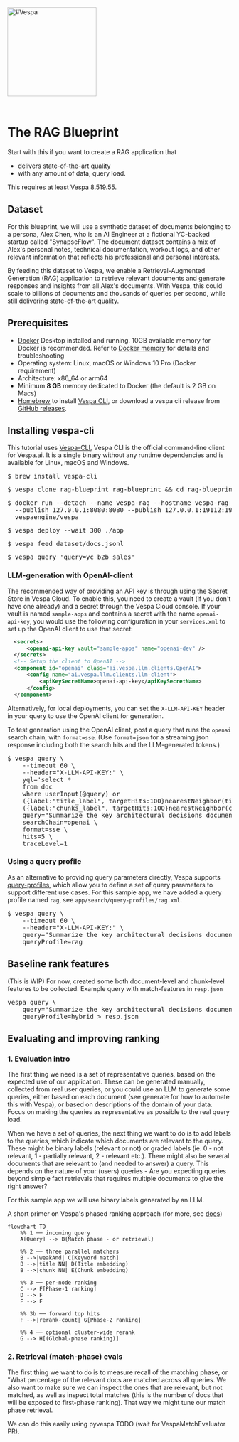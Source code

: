 <!-- Copyright Vespa.ai. Licensed under the terms of the Apache 2.0 license. See LICENSE in the project root.-->

<picture>
  <source media="(prefers-color-scheme: dark)" srcset="https://assets.vespa.ai/logos/Vespa-logo-green-RGB.svg">
  <source media="(prefers-color-scheme: light)" srcset="https://assets.vespa.ai/logos/Vespa-logo-dark-RGB.svg">
  <img alt="#Vespa" width="200" src="https://assets.vespa.ai/logos/Vespa-logo-dark-RGB.svg" style="margin-bottom: 25px;">
</picture>

# The RAG Blueprint

Start with this if you want to create a RAG application that
* delivers state-of-the-art quality
* with any amount of data, query load.

This requires at least Vespa 8.519.55.

## Dataset

For this blueprint, we will use a synthetic dataset of documents belonging to a persona, Alex Chen, who is an AI Engineer at a fictional YC-backed startup called "SynapseFlow". The document dataset contains a mix of Alex's personal notes, technical documentation, workout logs, and other relevant information that reflects his professional and personal interests.

By feeding this dataset to Vespa, we enable a Retrieval-Augmented Generation (RAG) application to retrieve relevant documents and generate responses and insights from all Alex's documents. With Vespa, this could scale to billions of documents and thousands of queries per second, while still delivering state-of-the-art quality.

## Prerequisites

* [Docker](https://www.docker.com/) Desktop installed and running. 10GB available memory for Docker is recommended.
  Refer to [Docker memory](https://docs.vespa.ai/en/operations-selfhosted/docker-containers.html#memory)
  for details and troubleshooting
* Operating system: Linux, macOS or Windows 10 Pro (Docker requirement)
* Architecture: x86_64 or arm64
* Minimum **8 GB** memory dedicated to Docker (the default is 2 GB on Macs)
* [Homebrew](https://brew.sh/) to install [Vespa CLI](https://docs.vespa.ai/en/vespa-cli.html), or download
  a vespa cli release from [GitHub releases](https://github.com/vespa-engine/vespa/releases).

## Installing vespa-cli

This tutorial uses [Vespa-CLI](https://docs.vespa.ai/en/vespa-cli.html),
Vespa CLI is the official command-line client for Vespa.ai.
It is a single binary without any runtime dependencies and is available for Linux, macOS and Windows.

<pre>
$ brew install vespa-cli
</pre>

<pre data-test="exec">
$ vespa clone rag-blueprint rag-blueprint && cd rag-blueprint
</pre>

<pre data-test="exec">
$ docker run --detach --name vespa-rag --hostname vespa-rag \
  --publish 127.0.0.1:8080:8080 --publish 127.0.0.1:19112:19112 --publish 127.0.0.1:19071:19071 \
  vespaengine/vespa
</pre>

<pre data-test="exec">
$ vespa deploy --wait 300 ./app
</pre>

<pre data-test="exec">
$ vespa feed dataset/docs.jsonl
</pre>

<pre data-test="exec" data-test-assert-contains="yc_b2b_sales_workshop_notes.md">
$ vespa query 'query=yc b2b sales'
</pre>

### LLM-generation with OpenAI-client

The recommended way of providing an API key is through using the Secret Store in Vespa Cloud.
To enable this, you need to create a vault (if you don't have one already) and a secret through the Vespa Cloud console. If your vault is named `sample-apps` and contains a secret with the name `openai-api-key`, you would use the following configuration in your `services.xml` to set up the OpenAI client to use that secret:

```xml
  <secrets>
      <openai-api-key vault="sample-apps" name="openai-dev" />
  </secrets>
  <!-- Setup the client to OpenAI -->
  <component id="openai" class="ai.vespa.llm.clients.OpenAI">
      <config name="ai.vespa.llm.clients.llm-client">
          <apiKeySecretName>openai-api-key</apiKeySecretName>
      </config>
  </component>
```

Alternatively, for local deployments, you can set the `X-LLM-API-KEY` header in your query to use the OpenAI client for generation.

To test generation using the OpenAI client, post a query that runs the `openai` search chain, with `format=sse`. (Use `format=json` for a streaming json response including both the search hits and the LLM-generated tokens.)
<pre>
$ vespa query \
    --timeout 60 \
    --header="X-LLM-API-KEY:<your-api-key>" \
    yql='select *
    from doc
    where userInput(@query) or
    ({label:"title_label", targetHits:100}nearestNeighbor(title_embedding, embedding)) or
    ({label:"chunks_label", targetHits:100}nearestNeighbor(chunk_embeddings, embedding))' \
    query="Summarize the key architectural decisions documented for SynapseFlow's v0.2 release." \
    searchChain=openai \
    format=sse \
    hits=5 \
    traceLevel=1
</pre>

### Using a query profile

As an alternative to providing query parameters directly, Vespa supports [query-profiles](https://docs.vespa.ai/en/query-profiles.html?mode=selfhosted#using-a-query-profile), which allow you to define a set of query parameters to support different use cases. 
For this sample app, we have added a query profile named `rag`, see `app/search/query-profiles/rag.xml`.

<pre>
$ vespa query \
    --timeout 60 \
    --header="X-LLM-API-KEY:<your-api-key>" \
    query="Summarize the key architectural decisions documented for SynapseFlow's v0.2 release." \
    queryProfile=rag
</pre>

## Baseline rank features

(This is WIP)
For now, created some both document-level and chunk-level features to be collected.
Example query with match-features in `resp.json`
<pre>
vespa query \
    query="Summarize the key architectural decisions documented for SynapseFlow's v0.2 release." \
    queryProfile=hybrid > resp.json
</pre>

## Evaluating and improving ranking

### 1. Evaluation intro

The first thing we need is a set of representative queries, based on the expected use of our application. These can be generated manually, collected from real user queries, or you could use an LLM to generate some queries, either based on each document (see generate for how to automate this with Vespa), or based on descriptions of the domain of your data. Focus on making the queries as representative as possible to the real query load.

When we have a set of queries, the next thing we want to do is to add labels to the queries, which indicate which documents are relevant to the query. These might be binary labels (relevant or not) or graded labels (ie. 0 - not relevant, 1 - partially relevant, 2 - relevant etc.).
There might also be several documents that are relevant to (and needed to answer) a query. This depends on the nature of your (users) queries - Are you expecting queries beyond simple fact retrievals that requires multiple documents to give the right answer? 

For this sample app we will use binary labels generated by an LLM.

A short primer on Vespa's phased ranking approach (for more, see [docs](https://docs.vespa.ai/en/phased-ranking.html))

```mermaid
flowchart TD
    %% 1 ── incoming query
    A[Query] --> B{Match phase - or retrieval}

    %% 2 ── three parallel matchers
    B -->|weakAnd| C[Keyword match]
    B -->|title NN| D(Title embedding)
    B -->|chunk NN| E(Chunk embedding)

    %% 3 ── per-node ranking
    C --> F[Phase-1 ranking]
    D --> F
    E --> F

    %% 3b ── forward top hits
    F -->|rerank-count| G[Phase-2 ranking]

    %% 4 ── optional cluster-wide rerank
    G --> H[(Global-phase ranking)]
```

### 2. Retrieval (match-phase) evals

The first thing we want to do is to measure recall of the matching phase, or "What percentage of the relevant docs are matched across all queries. We also want to make sure we can inspect the ones that are relevant, but not matched, as well as inspect total matches (this is the number of docs that will be exposed to first-phase ranking). That way we might tune our match phase retrieval. 

We can do this easily using pyvespa TODO (wait for VespaMatchEvaluator PR). 